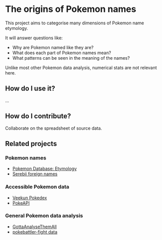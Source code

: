 # The origins of Pokemon names

This project aims to categorise many dimensions of Pokemon name etymology.

It will answer questions like:
- Why are Pokemon named like they are?
- What does each part of Pokemon names mean?
- What patterns can be seen in the meaning of the names?

Unlike most other Pokemon data analysis, numerical stats are not relevant here.

## How do I use it?

...

## How do I contribute?

Collaborate on the spreadsheet of source data.

## Related projects

### Pokemon names

- [Pokemon Database: Etymology](https://pokemondb.net/etymology)
- [Serebii foreign names](https://www.serebii.net/pokedex-bw/foreign.shtml)

### Accessible Pokemon data

- [Veekun Pokedex](https://github.com/veekun/pokedex)
- [PokeAPI](https://pokeapi.co/)

### General Pokemon data analysis

- [GottaAnalyseThemAll](https://public.tableau.com/app/profile/julien.marmiesse/viz/Pokemon-GottaAnalyseThemAll/Pokemon-GottaAnalyseThemAll)
- [pokebattler-fight data](https://github.com/celandro/pokebattler-fight/tree/master/src/main/resources/com/pokebattler/fight/data)
